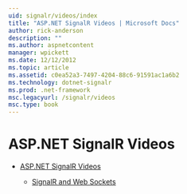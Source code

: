 ```yaml
---
uid: signalr/videos/index
title: "ASP.NET SignalR Videos | Microsoft Docs"
author: rick-anderson
description: ""
ms.author: aspnetcontent
manager: wpickett
ms.date: 12/12/2012
ms.topic: article
ms.assetid: c0ea52a3-7497-4204-88c6-91591ac1a6b2
ms.technology: dotnet-signalr
ms.prod: .net-framework
msc.legacyurl: /signalr/videos
msc.type: book
---
```

ASP.NET SignalR Videos
====================
- [ASP.NET SignalR Videos](getting-started/index.md)

    - [SignalR and Web Sockets](getting-started/signalr-and-web-sockets.md)